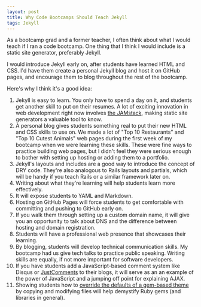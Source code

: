 ```yaml
---
layout: post
title: Why Code Bootcamps Should Teach Jekyll
tags: Jekyll
---
```

As a bootcamp grad and a former teacher, I often think about what I would teach if I ran a code bootcamp. One thing that I think I would include is a static site generator, preferably Jekyll.

I would introduce Jekyll early on, after students have learned HTML and CSS. I'd have them create a personal Jekyll blog and host it on GitHub pages, and encourage them to blog throughout the rest of the bootcamp.

Here's why I think it's a good idea:

1. Jekyll is easy to learn. You only have to spend a day on it, and students get another skill to put on their resumes. A lot of exciting innovation in web development right now involves [the JAMstack](https://jamstack.org/), making static site generators a valuable tool to know.
2. A personal blog gives students something real to put their new HTML and CSS skills to use on. We made a lot of "Top 10 Restaurants" and "Top 10 Cutest Animals" web pages during the first week of my bootcamp when we were learning these skills. These were fine ways to practice building web pages, but I didn't feel they were serious enough to bother with setting up hosting or adding them to a portfolio.
3. Jekyll's layouts and includes are a good way to introduce the concept of DRY code. They're also analogous to Rails layouts and partials, which will be handy if you teach Rails or a similar framework later on.
4. Writing about what they're learning will help students learn more effectively.
5. It will expose students to YAML and Markdown.
6. Hosting on GitHub Pages will force students to get comfortable with committing and pushing to GitHub early on.
7. If you walk them through setting up a custom domain name, it will give you an opportunity to talk about DNS and the difference between hosting and domain registration.
8. Students will have a professional web presence that showcases their learning.
9. By blogging, students will develop technical communication skills. My bootcamp had us give tech talks to practice public speaking. Writing skills are equally, if not more important for software developers.
11. If you have students add a JavaScript-based comment system like Disqus or [JustComments](https://just-comments.com/) to their blogs, it will serve as an an example of the power of JavaScript and a jumping off point for explaining AJAX.
12. Showing students how to [override the defaults of a gem-based theme](https://jekyllrb.com/docs/themes/#overriding-theme-defaults) by copying and modifying files will help demystify Ruby gems (and libraries in general).
